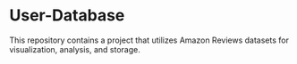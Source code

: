 # User-Database
This repository contains a project that utilizes Amazon Reviews datasets for visualization, analysis, and storage.
